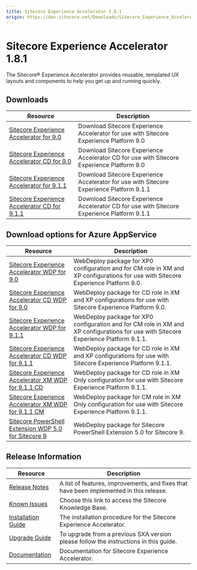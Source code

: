 ```yaml
---
title: Sitecore Experience Accelerator 1.8.1
origin: https://dev.sitecore.net/Downloads/Sitecore_Experience_Accelerator/18/Sitecore_Experience_Accelerator_181.aspx
---
```


# Sitecore Experience Accelerator 1.8.1

The Sitecore® Experience Accelerator provides reusable, templated UX layouts and components to help you get up and running quickly.

## Downloads

 | Resource | Description |
 | --- | --- |
 | [Sitecore Experience Accelerator for 9.0](https://sitecoredev.azureedge.net/~/media/8BD9C5190DA04730A28EDB9FDC92EE06.ashx?date=20190405T095039) | Download Sitecore Experience Accelerator for use with Sitecore Experience Platform 9.0 |
 | [Sitecore Experience Accelerator CD for 9.0](https://sitecoredev.azureedge.net/~/media/F1FDA1A7C6EF4A948F58A076BA710E78.ashx?date=20190405T095039) | Download Sitecore Experience Accelerator CD for use with Sitecore Experience Platform 9.0 |
 | [Sitecore Experience Accelerator for 9.1.1](https://sitecoredev.azureedge.net/~/media/3E94F3558DD241D4B2DC8637D4BE184B.ashx?date=20190405T095039) | Download Sitecore Experience Accelerator for use with Sitecore Experience Platform 9.1.1 |
 | [Sitecore Experience Accelerator CD for 9.1.1](https://sitecoredev.azureedge.net/~/media/A1DEDEF70DC048858429D4C6D2854D1B.ashx?date=20190405T095039) | Download Sitecore Experience Accelerator CD for use with Sitecore Experience Platform 9.1.1 |

## Download options for Azure AppService

 | Resource | Description |
 | --- | --- |
 | [Sitecore Experience Accelerator WDP for 9.0](https://sitecoredev.azureedge.net/~/media/4427D574D1AA4DDFBEBEF66E4F36C782.ashx?date=20190405T094954) | WebDeploy package for XP0 configuration and for CM role in XM and XP configurations for use with Sitecore Experience Platform 9.0. |
 | [Sitecore Experience Accelerator CD WDP for 9.0](https://sitecoredev.azureedge.net/~/media/991BBF60AEB142F193B275CBB00503A2.ashx?date=20190405T094954) | WebDeploy package for CD role in XM and XP configurations for use with Sitecore Experience Platform 9.0. |
 | [Sitecore Experience Accelerator WDP for 9.1.1](https://sitecoredev.azureedge.net/~/media/3B83F33FE0B848C6AF9F3B58E4408A96.ashx?date=20190405T094955) | WebDeploy package for XP0 configuration and for CM role in XM and XP configurations for use with Sitecore Experience Platform 9.1.1. |
 | [Sitecore Experience Accelerator CD WDP for 9.1.1](https://sitecoredev.azureedge.net/~/media/E5D965AEFE7748D48C8698A3D57F0873.ashx?date=20190405T094954) | WebDeploy package for CD role in XM and XP configurations for use with Sitecore Experience Platform 9.1.1. |
 | [Sitecore Experience Accelerator XM WDP for 9.1.1 CD](https://sitecoredev.azureedge.net/~/media/768039F8BCB24FB5A78AA99AD4391A20.ashx?date=20190405T094955) | WebDeploy package for CD role in XM Only configuration for use with Sitecore Experience Platform 9.1.1. |
 | [Sitecore Experience Accelerator XM WDP for 9.1.1 CM](https://sitecoredev.azureedge.net/~/media/F8CFFFD23CD54178B5749B0ECACB5813.ashx?date=20190405T094955) | WebDeploy package for CM role in XM Only configuration for use with Sitecore Experience Platform 9.1.1. |
 | [Sitecore PowerShell Extension WDP 5.0 for Sitecore 9](https://sitecoredev.azureedge.net/~/media/2C02EB17879548139937A41E5DA0EFCF.ashx?date=20181127T093555) | WebDeploy package for Sitecore PowerShell Extension 5.0 for Sitecore 9. |

## Release Information

 | Resource | Description |
 | --- | --- |
 | [Release Notes](https://dev.sitecore.net:443/downloads/Sitecore%20Experience%20Accelerator/18/Sitecore%20Experience%20Accelerator%20181/Release%20Notes) | A list of features, improvements, and fixes that have been implemented in this release. |
 | [Known Issues](https://kb.sitecore.net/articles/196733) | Choose this link to access the Sitecore Knowledge Base. |
 | [Installation Guide](https://sitecoredev.azureedge.net/~/media/696FC0E8EE814D61BE5933E9CCD67034.ashx?date=20190411T101447) | The installation procedure for the Sitecore Experience Accelerator. |
 | [Upgrade Guide](https://sitecoredev.azureedge.net/~/media/7AE04256A12F4007BDCA88723E33047F.ashx?date=20190411T101518) | To upgrade from a previous SXA version please follow the instructions in this guide. |
 | [Documentation](https://doc.sitecore.com/developers/sxa/18/sitecore-experience-accelerator/en/index-en.html) | Documentation for Sitecore Experience Accelerator. |